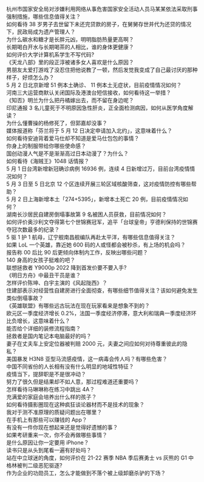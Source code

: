 杭州市国家安全局对涉嫌利用网络从事危害国家安全活动人员马某某依法采取刑事强制措施，哪些信息值得关注？  
如何看待 38 岁男子去世留下未还完贷款的房子，在舅舅存世并代为还贷的情况下，民政局成为遗产管理人？  
为什么碳水和糖才是长胖元凶，明明脂肪热量更高啊？  
长期喝白开水与长期喝茶的人相比，谁的身体更健康？  
如何评价大学计算机系学生不写代码?  
《天龙八部》里的段正淳被诸多女人喜欢是什么原因？  
男朋友太爱打游戏了没忍住把他说教了一顿，然后发觉我变成了自己最讨厌的那种样子，好烦怎么办？  
5 月 2 日北京新增 51 例本土确诊、 11 例本土无症状，目前疫情情况如何？  
河南三大运营商默认关闭国际及港澳台短信接收，如何看待这一举措？  
《知否》明兰为什么把丹橘嫁出去，而不留在身边呢？  
印尼通报 3 名儿童死于不明原因急性肝炎，正全面检测病因，如何从医学角度解读？  
为什么懂曹操的杨修死了，但郭嘉却没事？  
媒体报道称「芬兰将于 5 月 12 日决定申请加入北约」，这意味着什么？  
如何看待安迪背着爱马仕却不知道是爱马仕包包的事情？  
你身上的制服带给你哪些使命感？  
国创动漫人气是不是渐渐高过日本动漫了？为什么？  
如何看待《海贼王》1048 话情报？  
5 月 1 日台湾新增新冠确诊病例 16936 例，连续 4 日新增过万，目前台湾疫情情况如何？  
5 月 3 日至 5 日北京 12 个区连续开展三轮区域核酸筛查，这对疫情防控有哪些帮助？  
5 月 2 日上海新增本土「274+5395」，新增本土死亡 20 例，目前疫情情况如何？  
湖南长沙居民自建房倒塌事故第 9 名被困人员获救，目前情况如何？  
如何评价奥沙利文夺得第七个世锦赛冠军，追平「台球皇帝」亨德利保持的世锦赛夺冠次数最多的纪录？  
5 驱 1 护 1 航母，辽宁舰南昌舰编队再赴太平洋，有哪些信息值得关注？  
如果 LoL 一个英雄，靠近她 600 码的人或怪都会被秒杀，有上场的机会吗？  
报告称 00 后比 90 后更倾向体制内工作，反映出哪些问题？  
140 身高的女孩子挺难的吧？  
联想拯救者 Y9000p 2022 降到首发价要不要入手?  
《明日方舟》中最丑干员是谁？  
怎样评价陈坤、白宇主演的《风起陇西》？  
住建部表示对经营性自建房进行全面彻查，有哪些细节值得关注？该如何避免发生类似倒塌事故？  
《英雄联盟》有哪些远古玩法在现在玩家看来是想象不到的？  
欧元区一季度经济增长 0.2%，法国一季度经济停滞，意大利和瑞典一季度经济环比负增长，这意味着什么？  
能否给个详细的装修流程指南？  
拯救者是国内笔记本电脑最好的吗？  
妻子在丈夫车上安定位器被判赔 2000 元，夫妻之间应如何对待尊重彼此的隐私？  
美国暴发 H3N8 亚型马流感疫情，这一病毒会传人吗？有哪些危害？  
中国不同省份的人长相有没有什么明显的地域性特征？  
疫情当下，提辞职是不是很冲动？  
努力了很久但是结果却不如人意，那过程难道还重要吗？  
怎样看待马琳琳称在练习中跳出 4A？  
充满爱的家庭会培养出什么样的孩子？  
如何看待摄影圈现在这种疯狂谈论器材而不是技术的现象？  
我对于测不准原理的质疑问题出在哪里？  
在手机上有那些可以赚钱的 App？  
有没有一件你现在想起来还是觉得好遗憾的事？  
如果考研重来一次，你不会再做哪些事情？  
是什么原因让你一定要用 iPhone？  
读书只是从头到尾看一遍有好处吗？  
站在中立球迷的角度，如何评价在 21-22 赛季 NBA 季后赛勇士 vs 灰熊的 G1 中格林被判二级恶犯驱逐?  
作为企业的功勋员工，怎么才能做到不落个被上级卸磨杀驴的下场？  
